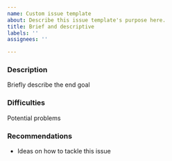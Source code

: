 ```yaml
---
name: Custom issue template
about: Describe this issue template's purpose here.
title: Brief and descriptive
labels: ''
assignees: ''

---
```


### Description
Briefly describe the end goal

### Difficulties
Potential problems

### Recommendations
- Ideas on how to tackle this issue
